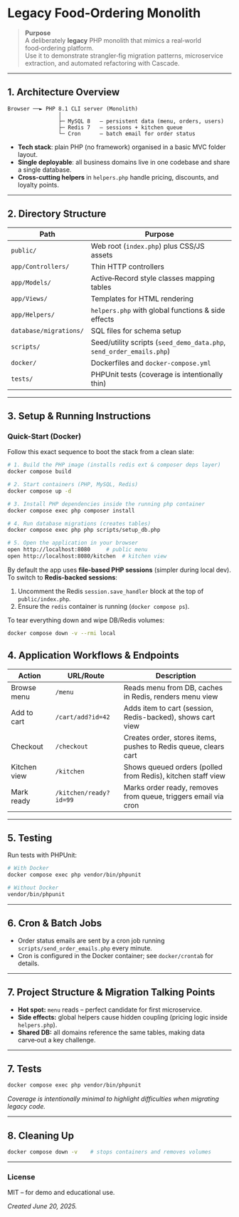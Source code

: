 # Legacy Food‑Ordering Monolith

> **Purpose**  
> A deliberately **legacy** PHP monolith that mimics a real‑world food‑ordering platform.  
> Use it to demonstrate strangler‑fig migration patterns, microservice extraction, and automated refactoring with Cascade.

---

## 1. Architecture Overview

```
Browser ──► PHP 8.1 CLI server (Monolith)
                │
                ├─ MySQL 8   – persistent data (menu, orders, users)
                ├─ Redis 7   – sessions + kitchen queue
                └─ Cron      – batch email for order status
```

* **Tech stack**: plain PHP (no framework) organised in a basic MVC folder layout.  
* **Single deployable**: all business domains live in one codebase and share a single database.  
* **Cross‑cutting helpers** in `helpers.php` handle pricing, discounts, and loyalty points.

---

## 2. Directory Structure

| Path | Purpose |
|------|---------|
| `public/` | Web root (`index.php`) plus CSS/JS assets |
| `app/Controllers/` | Thin HTTP controllers |
| `app/Models/` | Active‑Record style classes mapping tables |
| `app/Views/` | Templates for HTML rendering |
| `app/Helpers/` | `helpers.php` with global functions & side effects |
| `database/migrations/` | SQL files for schema setup |
| `scripts/` | Seed/utility scripts (`seed_demo_data.php`, `send_order_emails.php`) |
| `docker/` | Dockerfiles and `docker-compose.yml` |
| `tests/` | PHPUnit tests (coverage is intentionally thin) |

---

## 3. Setup & Running Instructions

### Quick-Start (Docker)

Follow this exact sequence to boot the stack from a clean slate:

```bash
# 1. Build the PHP image (installs redis ext & composer deps layer)
docker compose build

# 2. Start containers (PHP, MySQL, Redis)
docker compose up -d

# 3. Install PHP dependencies inside the running php container
docker compose exec php composer install

# 4. Run database migrations (creates tables)
docker compose exec php php scripts/setup_db.php

# 5. Open the application in your browser
open http://localhost:8080     # public menu
open http://localhost:8080/kitchen  # kitchen view
```

By default the app uses **file-based PHP sessions** (simpler during local dev). To switch to **Redis-backed sessions**:
1. Uncomment the Redis `session.save_handler` block at the top of `public/index.php`.
2. Ensure the `redis` container is running (`docker compose ps`).

To tear everything down and wipe DB/Redis volumes:
```bash
docker compose down -v --rmi local
```

## 4. Application Workflows & Endpoints

| Action         | URL/Route                 | Description                                                    |
|----------------|--------------------------|----------------------------------------------------------------|
| Browse menu    | `/menu`                  | Reads menu from DB, caches in Redis, renders menu view         |
| Add to cart    | `/cart/add?id=42`        | Adds item to cart (session, Redis-backed), shows cart view     |
| Checkout       | `/checkout`              | Creates order, stores items, pushes to Redis queue, clears cart|
| Kitchen view   | `/kitchen`               | Shows queued orders (polled from Redis), kitchen staff view    |
| Mark ready     | `/kitchen/ready?id=99`   | Marks order ready, removes from queue, triggers email via cron |

---

## 5. Testing

Run tests with PHPUnit:

```bash
# With Docker
docker compose exec php vendor/bin/phpunit

# Without Docker
vendor/bin/phpunit
```

---

## 6. Cron & Batch Jobs

- Order status emails are sent by a cron job running `scripts/send_order_emails.php` every minute.
- Cron is configured in the Docker container; see `docker/crontab` for details.

---

## 7. Project Structure & Migration Talking Points

* **Hot spot:** `menu` reads – perfect candidate for first microservice.  
* **Side effects:** global helpers cause hidden coupling (pricing logic inside `helpers.php`).  
* **Shared DB:** all domains reference the same tables, making data carve‑out a key challenge.

---

## 7. Tests

```bash
docker compose exec php vendor/bin/phpunit
```

_Coverage is intentionally minimal to highlight difficulties when migrating legacy code._

---

## 8. Cleaning Up

```bash
docker compose down -v    # stops containers and removes volumes
```

---

### License

MIT – for demo and educational use.

*Created June 20, 2025.*
